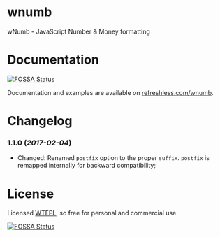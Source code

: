 wnumb
=====

wNumb - JavaScript Number &amp; Money formatting

# Documentation
[![FOSSA Status](https://app.fossa.io/api/projects/git%2Bgithub.com%2Fleonkuperman%2Fwnumb.svg?type=shield)](https://app.fossa.io/projects/git%2Bgithub.com%2Fleonkuperman%2Fwnumb?ref=badge_shield)


Documentation and examples are available on [refreshless.com/wnumb](http://refreshless.com/wnumb/).

# Changelog

### 1.1.0 (*2017-02-04*)
- Changed: Renamed `postfix` option to the proper `suffix`. `postfix` is remapped internally for backward compatibility;

# License

Licensed [WTFPL](http://www.wtfpl.net/about/), so free for personal and commercial use.


[![FOSSA Status](https://app.fossa.io/api/projects/git%2Bgithub.com%2Fleonkuperman%2Fwnumb.svg?type=large)](https://app.fossa.io/projects/git%2Bgithub.com%2Fleonkuperman%2Fwnumb?ref=badge_large)